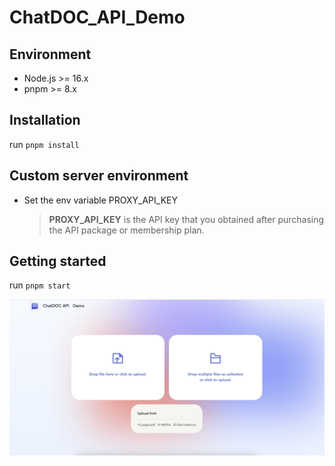 # ChatDOC_API_Demo

## Environment

- Node.js >= 16.x
- pnpm >= 8.x

## Installation

run `pnpm install`

## Custom server environment

- Set the env variable PROXY_API_KEY 

  > **PROXY_API_KEY**  is the API key that you obtained after purchasing the API package or membership plan.


## Getting started

run `pnpm start`

![The started](./started.png)

